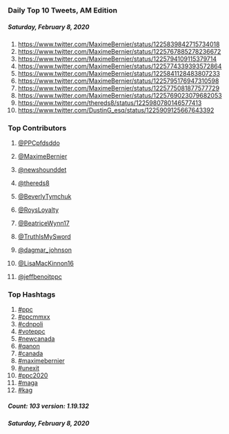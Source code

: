 ### Daily Top 10 Tweets, AM Edition
##### Saturday, February 8, 2020
 1) https://www.twitter.com/MaximeBernier/status/1225839842715734018
 2) https://www.twitter.com/MaximeBernier/status/1225767885278236672
 3) https://www.twitter.com/MaximeBernier/status/1225794109115379714
 4) https://www.twitter.com/MaximeBernier/status/1225774339393572864
 5) https://www.twitter.com/MaximeBernier/status/1225841128483807233
 6) https://www.twitter.com/MaximeBernier/status/1225795176947310598
 7) https://www.twitter.com/MaximeBernier/status/1225775081877577729
 8) https://www.twitter.com/MaximeBernier/status/1225769023079682053
 9) https://www.twitter.com/thereds8/status/1225980780146577413
10) https://www.twitter.com/DustinG_esq/status/1225909125667643392

### Top Contributors
  1) [@PPCpfdsddo](https://www.twitter.com/PPCpfdsddo)
  2) [@MaximeBernier](https://www.twitter.com/MaximeBernier)
  3) [@newshounddet](https://www.twitter.com/newshounddet)
  4) [@thereds8](https://www.twitter.com/thereds8)
  5) [@BeverlyTymchuk](https://www.twitter.com/BeverlyTymchuk)
  6) [@RoysLoyalty](https://www.twitter.com/RoysLoyalty)
  7) [@BeatriceWynn17](https://www.twitter.com/BeatriceWynn17)
  8) [@TruthIsMySword](https://www.twitter.com/TruthIsMySword)
  9) [@dagmar_johnson](https://www.twitter.com/dagmar_johnson)
 10) [@LisaMacKinnon16](https://www.twitter.com/LisaMacKinnon16)

 11) [@jeffbenoitppc](https://www.twitter.com/jeffbenoitppc)


### Top Hashtags

  1) [#ppc](https://www.twitter.com/hashtag/ppc)
  2) [#ppcmmxx](https://www.twitter.com/hashtag/ppcmmxx)
  3) [#cdnpoli](https://www.twitter.com/hashtag/cdnpoli)
  4) [#voteppc](https://www.twitter.com/hashtag/voteppc)
  5) [#newcanada](https://www.twitter.com/hashtag/newcanada)
  6) [#qanon](https://www.twitter.com/hashtag/qanon)
  7) [#canada](https://www.twitter.com/hashtag/canada)
  8) [#maximebernier](https://www.twitter.com/hashtag/maximebernier)
  9) [#unexit](https://www.twitter.com/hashtag/unexit)
 10) [#ppc2020](https://www.twitter.com/hashtag/ppc2020)
 11) [#maga](https://www.twitter.com/hashtag/maga)
 12) [#kag](https://www.twitter.com/hashtag/kag)

##### Count: 103	version: 1.19.132
##### Saturday, February 8, 2020

